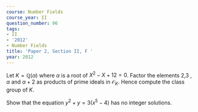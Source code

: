 ```yaml
---
course: Number Fields
course_year: II
question_number: 96
tags:
- II
- '2012'
- Number Fields
title: 'Paper 2, Section II, F '
year: 2012
---
```




Let $K=\mathbb{Q}(\alpha)$ where $\alpha$ is a root of $X^{2}-X+12=0$. Factor the elements 2,3 , $\alpha$ and $\alpha+2$ as products of prime ideals in $\mathcal{O}_{K}$. Hence compute the class group of $K$.

Show that the equation $y^{2}+y=3\left(x^{5}-4\right)$ has no integer solutions.